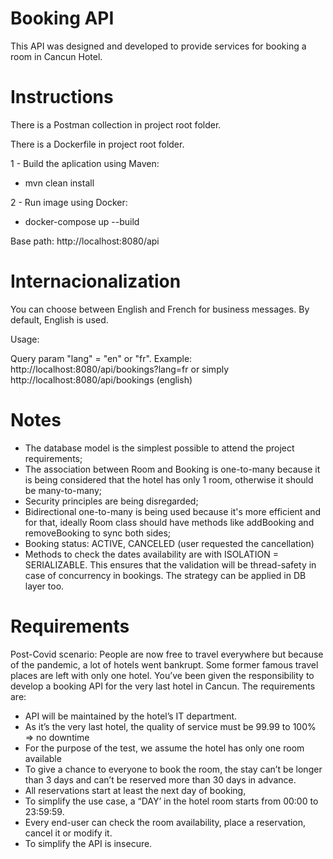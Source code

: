 # Booking API

This API was designed and developed to provide services for booking a room in Cancun Hotel.

# Instructions

There is a Postman collection in project root folder.

There is a Dockerfile in project root folder.

1 - Build the aplication using Maven:
- mvn clean install

2 - Run image using Docker:
- docker-compose up --build 

Base path: http://localhost:8080/api

# Internacionalization
You can choose between English and French for business messages. By default, English is used.

Usage:

Query param "lang" = "en" or "fr". Example: http://localhost:8080/api/bookings?lang=fr or simply http://localhost:8080/api/bookings (english)

# Notes

- The database model is the simplest possible to attend the project requirements;
- The association between Room and Booking is one-to-many because it is being considered that the hotel has only 1 room, otherwise it should be many-to-many;
- Security principles are being disregarded;
- Bidirectional one-to-many is being used because it's more efficient and for that, ideally Room class should have methods like addBooking and removeBooking to sync both sides;
- Booking status: ACTIVE, CANCELED (user requested the cancellation)
- Methods to check the dates availability are with ISOLATION = SERIALIZABLE. This ensures that the validation will be thread-safety in case of concurrency in bookings. The strategy can be applied in DB layer too.

# Requirements
Post-Covid scenario:
People are now free to travel everywhere but because of the pandemic, a lot of hotels went
bankrupt. Some former famous travel places are left with only one hotel.
You’ve been given the responsibility to develop a booking API for the very last hotel in Cancun.
The requirements are:
- API will be maintained by the hotel’s IT department.
- As it’s the very last hotel, the quality of service must be 99.99 to 100% => no downtime
- For the purpose of the test, we assume the hotel has only one room available
- To give a chance to everyone to book the room, the stay can’t be longer than 3 days and
can’t be reserved more than 30 days in advance.
- All reservations start at least the next day of booking,
- To simplify the use case, a “DAY’ in the hotel room starts from 00:00 to 23:59:59.
- Every end-user can check the room availability, place a reservation, cancel it or modify it.
- To simplify the API is insecure.